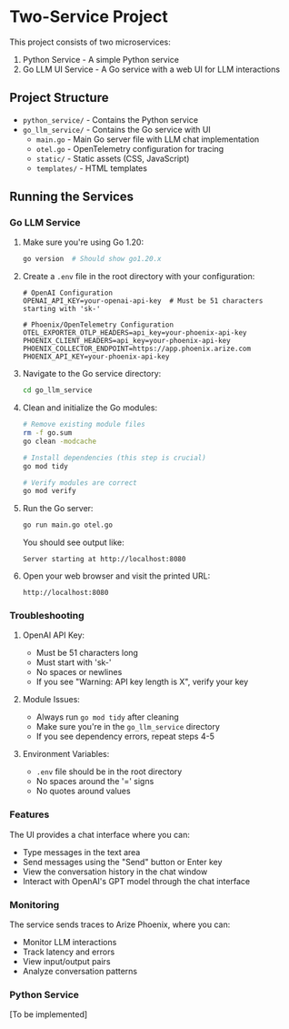 # Two-Service Project

This project consists of two microservices:
1. Python Service - A simple Python service
2. Go LLM UI Service - A Go service with a web UI for LLM interactions

## Project Structure
- `python_service/` - Contains the Python service
- `go_llm_service/` - Contains the Go service with UI
  - `main.go` - Main Go server file with LLM chat implementation
  - `otel.go` - OpenTelemetry configuration for tracing
  - `static/` - Static assets (CSS, JavaScript)
  - `templates/` - HTML templates

## Running the Services

### Go LLM Service

1. Make sure you're using Go 1.20:
   ```bash
   go version  # Should show go1.20.x
   ```

2. Create a `.env` file in the root directory with your configuration:
   ```env
   # OpenAI Configuration
   OPENAI_API_KEY=your-openai-api-key  # Must be 51 characters starting with 'sk-'

   # Phoenix/OpenTelemetry Configuration
   OTEL_EXPORTER_OTLP_HEADERS=api_key=your-phoenix-api-key
   PHOENIX_CLIENT_HEADERS=api_key=your-phoenix-api-key
   PHOENIX_COLLECTOR_ENDPOINT=https://app.phoenix.arize.com
   PHOENIX_API_KEY=your-phoenix-api-key
   ```

3. Navigate to the Go service directory:
   ```bash
   cd go_llm_service
   ```

4. Clean and initialize the Go modules:
   ```bash
   # Remove existing module files
   rm -f go.sum
   go clean -modcache

   # Install dependencies (this step is crucial)
   go mod tidy

   # Verify modules are correct
   go mod verify
   ```

5. Run the Go server:
   ```bash
   go run main.go otel.go
   ```
   You should see output like:
   ```
   Server starting at http://localhost:8080
   ```

6. Open your web browser and visit the printed URL:
   ```
   http://localhost:8080
   ```

### Troubleshooting

1. OpenAI API Key:
   - Must be 51 characters long
   - Must start with 'sk-'
   - No spaces or newlines
   - If you see "Warning: API key length is X", verify your key

2. Module Issues:
   - Always run `go mod tidy` after cleaning
   - Make sure you're in the `go_llm_service` directory
   - If you see dependency errors, repeat steps 4-5

3. Environment Variables:
   - `.env` file should be in the root directory
   - No spaces around the '=' signs
   - No quotes around values

### Features
The UI provides a chat interface where you can:
- Type messages in the text area
- Send messages using the "Send" button or Enter key
- View the conversation history in the chat window
- Interact with OpenAI's GPT model through the chat interface

### Monitoring
The service sends traces to Arize Phoenix, where you can:
- Monitor LLM interactions
- Track latency and errors
- View input/output pairs
- Analyze conversation patterns

### Python Service
[To be implemented]